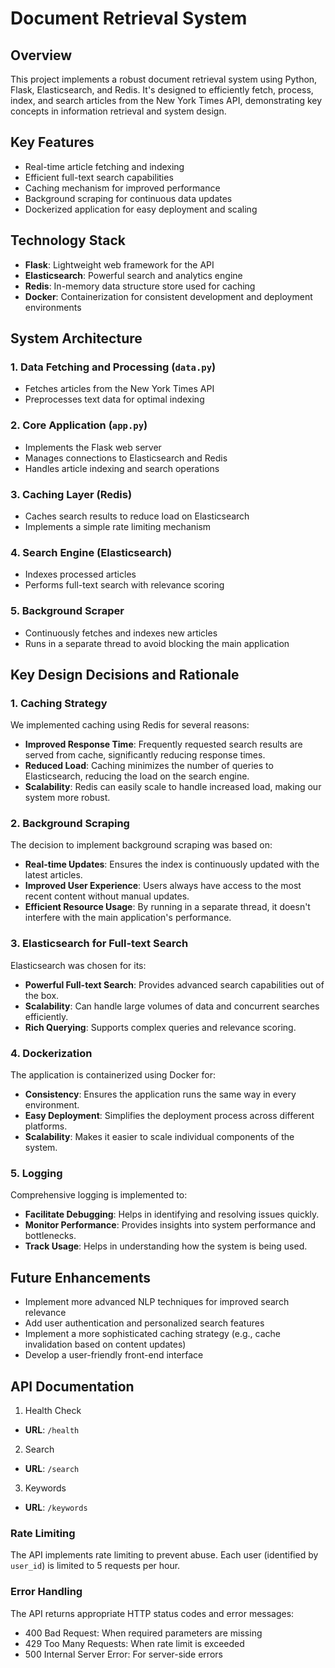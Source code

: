 # Document Retrieval System

## Overview
This project implements a robust document retrieval system using Python, Flask, Elasticsearch, and Redis. It's designed to efficiently fetch, process, index, and search articles from the New York Times API, demonstrating key concepts in information retrieval and system design.

## Key Features
- Real-time article fetching and indexing
- Efficient full-text search capabilities
- Caching mechanism for improved performance
- Background scraping for continuous data updates
- Dockerized application for easy deployment and scaling

## Technology Stack
- **Flask**: Lightweight web framework for the API
- **Elasticsearch**: Powerful search and analytics engine
- **Redis**: In-memory data structure store used for caching
- **Docker**: Containerization for consistent development and deployment environments

## System Architecture

### 1. Data Fetching and Processing (`data.py`)
- Fetches articles from the New York Times API
- Preprocesses text data for optimal indexing

### 2. Core Application (`app.py`)
- Implements the Flask web server
- Manages connections to Elasticsearch and Redis
- Handles article indexing and search operations

### 3. Caching Layer (Redis)
- Caches search results to reduce load on Elasticsearch
- Implements a simple rate limiting mechanism

### 4. Search Engine (Elasticsearch)
- Indexes processed articles
- Performs full-text search with relevance scoring

### 5. Background Scraper
- Continuously fetches and indexes new articles
- Runs in a separate thread to avoid blocking the main application

## Key Design Decisions and Rationale

### 1. Caching Strategy
We implemented caching using Redis for several reasons:
- **Improved Response Time**: Frequently requested search results are served from cache, significantly reducing response times.
- **Reduced Load**: Caching minimizes the number of queries to Elasticsearch, reducing the load on the search engine.
- **Scalability**: Redis can easily scale to handle increased load, making our system more robust.

### 2. Background Scraping
The decision to implement background scraping was based on:
- **Real-time Updates**: Ensures the index is continuously updated with the latest articles.
- **Improved User Experience**: Users always have access to the most recent content without manual updates.
- **Efficient Resource Usage**: By running in a separate thread, it doesn't interfere with the main application's performance.

### 3. Elasticsearch for Full-text Search
Elasticsearch was chosen for its:
- **Powerful Full-text Search**: Provides advanced search capabilities out of the box.
- **Scalability**: Can handle large volumes of data and concurrent searches efficiently.
- **Rich Querying**: Supports complex queries and relevance scoring.

### 4. Dockerization
The application is containerized using Docker for:
- **Consistency**: Ensures the application runs the same way in every environment.
- **Easy Deployment**: Simplifies the deployment process across different platforms.
- **Scalability**: Makes it easier to scale individual components of the system.

### 5. Logging
Comprehensive logging is implemented to:
- **Facilitate Debugging**: Helps in identifying and resolving issues quickly.
- **Monitor Performance**: Provides insights into system performance and bottlenecks.
- **Track Usage**: Helps in understanding how the system is being used.

## Future Enhancements
- Implement more advanced NLP techniques for improved search relevance
- Add user authentication and personalized search features
- Implement a more sophisticated caching strategy (e.g., cache invalidation based on content updates)
- Develop a user-friendly front-end interface

## API Documentation
1. Health Check
- **URL**: `/health`
2. Search
- **URL**: `/search`
3. Keywords
- **URL**: `/keywords`
### Rate Limiting
The API implements rate limiting to prevent abuse. Each user (identified by `user_id`) is limited to 5 requests per hour.

### Error Handling
The API returns appropriate HTTP status codes and error messages:
- 400 Bad Request: When required parameters are missing
- 429 Too Many Requests: When rate limit is exceeded
- 500 Internal Server Error: For server-side errors


